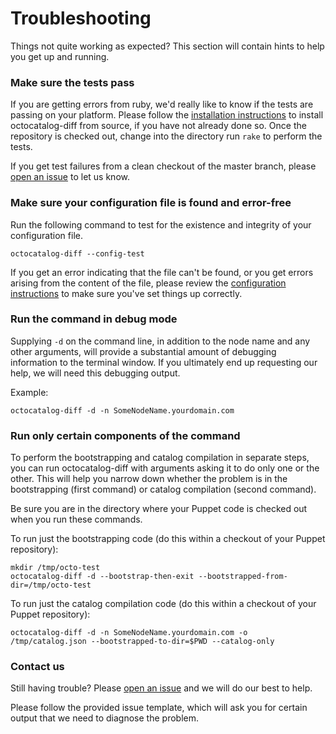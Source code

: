 # Troubleshooting

Things not quite working as expected? This section will contain hints to help you get up and running.

### Make sure the tests pass

If you are getting errors from ruby, we'd really like to know if the tests are passing on your platform. Please follow the [installation instructions](/doc/installation.md#installing-from-source) to install octocatalog-diff from source, if you have not already done so. Once the repository is checked out, change into the directory run `rake` to perform the tests.

If you get test failures from a clean checkout of the master branch, please [open an issue](https://github.com/github/octocatalog-diff/issues/new) to let us know.

### Make sure your configuration file is found and error-free

Run the following command to test for the existence and integrity of your configuration file.

```
octocatalog-diff --config-test
```

If you get an error indicating that the file can't be found, or you get errors arising from the content of the file, please review the [configuration instructions](/doc/configuration.md) to make sure you've set things up correctly.

### Run the command in debug mode

Supplying `-d` on the command line, in addition to the node name and any other arguments, will provide a substantial amount of debugging information to the terminal window. If you ultimately end up requesting our help, we will need this debugging output.

Example:

```
octocatalog-diff -d -n SomeNodeName.yourdomain.com
```

### Run only certain components of the command

To perform the bootstrapping and catalog compilation in separate steps, you can run octocatalog-diff with arguments asking it to do only one or the other. This will help you narrow down whether the problem is in the bootstrapping (first command) or catalog compilation (second command).

Be sure you are in the directory where your Puppet code is checked out when you run these commands.

To run just the bootstrapping code (do this within a checkout of your Puppet repository):

```
mkdir /tmp/octo-test
octocatalog-diff -d --bootstrap-then-exit --bootstrapped-from-dir=/tmp/octo-test
```

To run just the catalog compilation code (do this within a checkout of your Puppet repository):

```
octocatalog-diff -d -n SomeNodeName.yourdomain.com -o /tmp/catalog.json --bootstrapped-to-dir=$PWD --catalog-only
```

### Contact us

Still having trouble? Please [open an issue](https://github.com/github/octocatalog-diff/issues/new) and we will do our best to help.

Please follow the provided issue template, which will ask you for certain output that we need to diagnose the problem.
